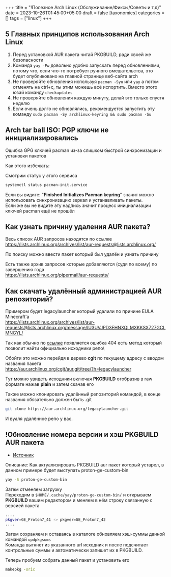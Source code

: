 +++
title = "!Полезное Arch Linux (Обслуживание/Фиксы/Советы и т.д)"
date = 2023-10-26T01:45:00+05:00
draft = false
[taxonomies]
categories = []
tags = ["linux"]
+++

## 5 Главных принципов использования Arch Linux

1. Перед установкой AUR пакета читай PKGBUILD, ради своей же безопасности
2. Команда ``yay -Pw`` довольно удобно запускать перед обновлениями, потому что, если что-то потребует ручного вмешательства, это будет опубликовано на главной странице веб-сайта arch
3. Не проверяйте обновления используя `pacman -Syu` или `yay` а потом отменять на ctrl+c, ты этим можешь всё испортить. Вместо этого юзай команду `checkupdates`
4. Не проверяйте обновления каждую минуту, делай это только спустя неделю
5. Если очень долго не обновлялись, рекомендуется запустить эту команду ``sudo pacman -Sy archlinux-keyring && sudo pacman -Su``

## Arch tar ball ISO: PGP ключи не инициализировались

Ошибка GPG ключей pacman из-за слишком быстрой синхронизации и установки пакетов

Как этого избежать:

Смотрим статус у этого сервиса

```sh
systemctl status pacman-init.service
```

Если вы видите: "**Finished Initializes Pacman keyring**" значит можно использовать синхронизацию зеркал и устанавливать пакеты.\
Если же вы не видите эту надпись значит процесс инициализации ключей pacman ещё не прошёл

## Как узнать причину удаления AUR пакета?

Весь список AUR запросов находятся по ссылке\
https://lists.archlinux.org/archives/list/aur-requests@lists.archlinux.org/

По поиску можно ввести пакет который был удалён и узнать причину

Есть также архив запросов которые добавляются (судя по всему) по завершению года\
https://lists.archlinux.org/pipermail/aur-requests/

## Как скачать удалённый администрацией AUR репозиторий?

Примером будет legacylauncher который удалили по причине EULA Minecraft'а\
https://lists.archlinux.org/archives/list/aur-requests@lists.archlinux.org/message/IU3UVJPD3EHNXQLMXKKSX727GCLMNGYL/

Так как обычно по [ссылке](https://aur.archlinux.org/packages/legacylauncher) появляется ошибка 404 есть метод который позволит найти официально исходники репо\

Обойти это можно перейдя в дерево **cgit** по текущему адресу с вводом названия пакета\
https://aur.archlinux.org/cgit/aur.git/tree/?h=legacylauncher

Тут можно увидеть исходники включая **PKGBUILD** отобразив в raw формате нажав **plain** и затем скачав его

Также можно клонировать удалённый репозиторий командой, в конце названия обязательно должен быть .git

```sh
git clone https://aur.archlinux.org/legacylauncher.git
```

И вуаля удалённое репо у вас.

## !Обновление номера версии и хэш PKGBUILD AUR пакета

- [Источник](https://www.youtube.com/watch?v=hfVGVZ9rzo4)

Описание: Как актуализировать PKGBUILD aur пакет который устарел, в данном примере будет выступать proton-ge-custom-bin

```sh
yay -S proton-ge-custom-bin
```

Затем отменяем загрузку\
Переходим в `$HOME/.cache/yay/proton-ge-custom-bin/` и открываем **PKGBUILD** вашим редактором и меняем в нём строку связанную с версией пакета

```sh
....
pkgver=GE_Proton7_41 -> pkgver=GE_Proton7_42
....
```

Затем сохраняем и оставаясь в каталоге обновляем хэш-суммы данной командой `updpkgsums`\
Команда вытянет из указанного url исходник и после подсчитает контрольные суммы и автоматически запишет их в PKGBUILD.

Теперь пробуем собрать данный пакет и установить его

```sh
makepkg -sric
```
